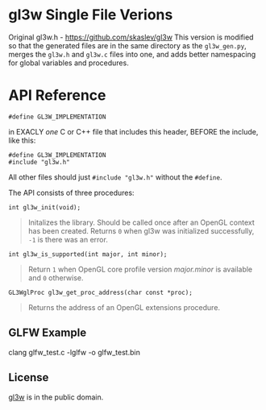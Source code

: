 # gl3w Single File Verions
Original gl3w.h - https://github.com/skaslev/gl3w
This version is modified so that the generated files are in the same directory as the `gl3w_gen.py`, merges the `gl3w.h` and `gl3w.c` files into one, and adds better namespacing for global variables and procedures.

# API Reference

	#define GL3W_IMPLEMENTATION

in EXACLY _one_ C or C++ file that includes this header, BEFORE the include,
like this:

	#define GL3W_IMPLEMENTATION
	#include "gl3w.h"

All other files should just `#include "gl3w.h"` without the `#define`.

The API consists of three procedures:

	int gl3w_init(void);
> Initalizes the library. Should be called once after an OpenGL context has been created. Returns `0` when gl3w was initialized successfully, `-1` is there was an error.

	int gl3w_is_supported(int major, int minor);
	
> Return `1` when OpenGL core profile version _major.minor_ is available and `0` otherwise.

	GL3WglProc gl3w_get_proc_address(char const *proc);
> Returns the address of an OpenGL extensions procedure.

## GLFW Example

clang glfw_test.c -lglfw -o glfw_test.bin  

## License
[gl3w](https://github.com/skaslev/gl3w/blob/master/UNLICENSE) is in the public domain.
